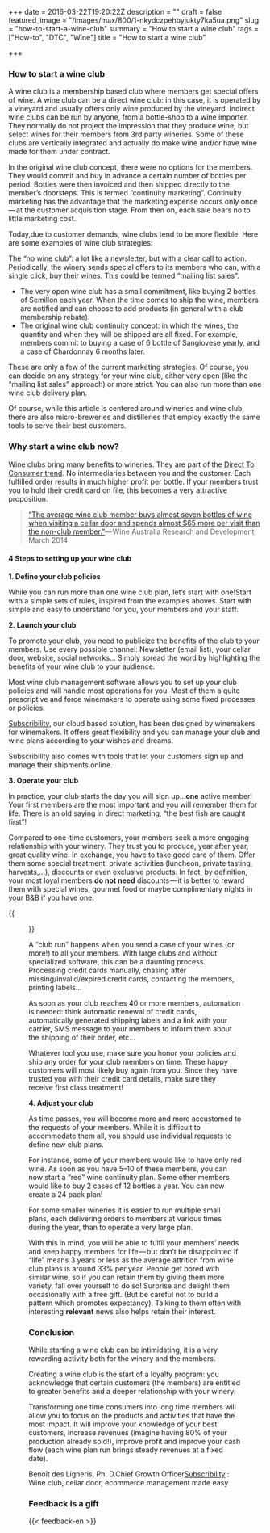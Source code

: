 +++
date = 2016-03-22T19:20:22Z
description = ""
draft = false
featured_image = "/images/max/800/1-nkydczpehbyjukty7ka5ua.png"
slug = "how-to-start-a-wine-club"
summary = "How to start a wine club"
tags = ["How-to", "DTC", "Wine"]
title = "How to start a wine club"

+++


### How to start a wine club

A wine club is a membership based club where members get special offers of wine. A wine club can be a direct wine club: in this case, it is operated by a vineyard and usually offers only wine produced by the vineyard. Indirect wine clubs can be run by anyone, from a bottle-shop to a wine importer. They normally do not project the impression that they produce wine, but select wines for their members from 3rd party wineries. Some of these clubs are vertically integrated and actually do make wine and/or have wine made for them under contract.

In the original wine club concept, there were no options for the members. They would commit and buy in advance a certain number of bottles per period. Bottles were then invoiced and then shipped directly to the member’s doorsteps. This is termed “continuity marketing”. Continuity marketing has the advantage that the marketing expense occurs only once — at the customer acquisition stage. From then on, each sale bears no to little marketing cost.

Today,due to customer demands, wine clubs tend to be more flexible. Here are some examples of wine club strategies:

The “no wine club”: a lot like a newsletter, but with a clear call to action. Periodically, the winery sends special offers to its members who can, with a single click, buy their wines. This could be termed “mailing list sales”.

* The very open wine club has a small commitment, like buying 2 bottles of Semillon each year. When the time comes to ship the wine, members are notified and can choose to add products (in general with a club membership rebate).
* The original wine club continuity concept: in which the wines, the quantity and when they will be shipped are all fixed. For example, members commit to buying a case of 6 bottle of Sangiovese yearly, and a case of Chardonnay 6 months later.

These are only a few of the current marketing strategies. Of course, you can decide on any strategy for your wine club, either very open (like the “mailing list sales” approach) or more strict. You can also run more than one wine club delivery plan.

Of course, while this article is centered around wineries and wine club, there are also micro-breweries and distilleries that employ exactly the same tools to serve their best customers.

### Why start a wine club now?

Wine clubs bring many benefits to wineries. They are part of the [Direct To Consumer trend](what-direct-to-consumer-dtc-represents-for-genuine-wine-makers.md). No intermediaries between you and the customer. Each fulfilled order results in much higher profit per bottle. If your members trust you to hold their credit card on file, this becomes a very attractive proposition.

> [“The average wine club member buys almost seven bottles of wine when visiting a cellar door and spends almost $65 more per visit than the non-club member.”](http://research.wineaustralia.com/boosting-sales-and-brand-loyalty-with-cellar-doors-and-wine-clubs/)— Wine Australia Research and Development, March 2014

#### 4 Steps to setting up your wine club

**1. Define your club policies**

While you can run more than one wine club plan, let’s start with one!Start with a simple sets of rules, inspired from the examples aboves. Start with simple and easy to understand for you, your members and your staff.

**2. Launch your club**

To promote your club, you need to publicize the benefits of the club to your members. Use every possible channel: Newsletter (email list), your cellar door, website, social networks… Simply spread the word by highlighting the benefits of your wine club to your audience.

Most wine club management software allows you to set up your club policies and will handle most operations for you. Most of them a quite prescriptive and force winemakers to operate using some fixed processes or policies.

[Subscribility](http://subscribility.com/), our cloud based solution, has been designed by winemakers for winemakers. It offers great flexibility and you can manage your club and wine plans according to your wishes and dreams.

Subscribility also comes with tools that let your customers sign up and manage their shipments online.

**3. Operate your club**

In practice, your club starts the day you will sign up…**one** active member! Your first members are the most important and you will remember them for life. There is an old saying in direct marketing, “the best fish are caught first”!

Compared to one-time customers, your members seek a more engaging relationship with your winery. They trust you to produce, year after year, great quality wine. In exchange, you have to take good care of them. Offer them some special treatment: private activities (luncheon, private tasting, harvests,…), discounts or even exclusive products. In fact, by definition, your most loyal members **do not need** discounts — it is better to reward them with special wines, gourmet food or maybe complimentary nights in your B&B if you have one.

{{<figure src="/images/max/800/1-dkl1vgthuyaq729e8m29sg.jpg" caption="(Four Winds Vineyards)[http://fourwindsvineyard.com.au/] are wine club champs. They know how to make their members feel&nbsp;welcome." >}}

A “club run” happens when you send a case of your wines (or more!) to all your members. With large clubs and without specialized software, this can be a daunting process. Processing credit cards manually, chasing after missing/invalid/expired credit cards, contacting the members, printing labels…

As soon as your club reaches 40 or more members, automation is needed: think automatic renewal of credit cards, automatically generated shipping labels and a link with your carrier, SMS message to your members to inform them about the shipping of their order, etc…

Whatever tool you use, make sure you honor your policies and ship any order for your club members on time. These happy customers will most likely buy again from you. Since they have trusted you with their credit card details, make sure they receive first class treatment!

**4. Adjust your club**

As time passes, you will become more and more accustomed to the requests of your members. While it is difficult to accommodate them all, you should use individual requests to define new club plans.

For instance, some of your members would like to have only red wine. As soon as you have 5–10 of these members, you can now start a “red” wine continuity plan. Some other members would like to buy 2 cases of 12 bottles a year. You can now create a 24 pack plan!

For some smaller wineries it is easier to run multiple small plans, each delivering orders to members at various times during the year, than to operate a very large plan.

With this in mind, you will be able to fulfil your members’ needs and keep happy members for life — but don’t be disappointed if “life” means 3 years or less as the average attrition from wine club plans is around 33% per year. People get bored with similar wine, so if you can retain them by giving them more variety, fall over yourself to do so! Surprise and delight them occasionally with a free gift. (But be careful not to build a pattern which promotes expectancy). Talking to them often with interesting **relevant** news also helps retain their interest.

### Conclusion

While starting a wine club can be intimidating, it is a very rewarding activity both for the winery and the members.

Creating a wine club is the start of a loyalty program: you acknowledge that certain customers (the members) are entitled to greater benefits and a deeper relationship with your winery.

Transforming one time consumers into long time members will allow you to focus on the products and activities that have the most impact. It will improve your knowledge of your best customers, increase revenues (imagine having 80% of your production already sold!), improve profit and improve your cash flow (each wine plan run brings steady revenues at a fixed date).

Benoît des Ligneris, Ph. D.Chief Growth Officer[Subscribility](http://subscribility.com/) : Wine club, cellar door, ecommerce management made easy

### Feedback is a gift
{{< feedback-en >}}


